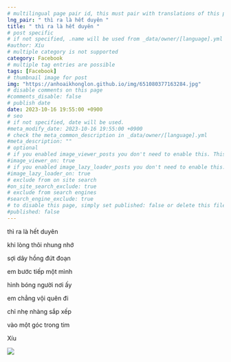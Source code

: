 ```yaml
---
# multilingual page pair id, this must pair with translations of this page. (This name must be unique)
lng_pair: " thì ra là hết duyên "
title: " thì ra là hết duyên "
# post specific
# if not specified, .name will be used from _data/owner/[language].yml
#author: Xíu
# multiple category is not supported
category: Facebook
# multiple tag entries are possible
tags: [Facebook]
# thumbnail image for post
img: "https://anhoaikhonglon.github.io/img/651080377163284.jpg"
# disable comments on this page
#comments_disable: false
# publish date
date: 2023-10-16 19:55:00 +0900
# seo
# if not specified, date will be used.
#meta_modify_date: 2023-10-16 19:55:00 +0900
# check the meta_common_description in _data/owner/[language].yml
#meta_description: ""
# optional
# if you enabled image_viewer_posts you don't need to enable this. This is only if image_viewer_posts = false
#image_viewer_on: true
# if you enabled image_lazy_loader_posts you don't need to enable this. This is only if image_lazy_loader_posts = false
#image_lazy_loader_on: true
# exclude from on site search
#on_site_search_exclude: true
# exclude from search engines
#search_engine_exclude: true
# to disable this page, simply set published: false or delete this file
#published: false
---
```

thì ra là hết duyên

khi lòng thôi nhung nhớ

sợi dây hồng đứt đoạn

em bước tiếp một mình


hình bóng người nơi ấy

em chẳng vội quên đi

chỉ nhẹ nhàng sắp xếp

vào một góc trong tim


Xíu 
<!-- outline-end -->
<img src= "https://anhoaikhonglon.github.io/img/651080377163284.jpg">
